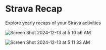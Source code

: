 # Strava Recap
Explore yearly recaps of your Strava activities

![Screen Shot 2024-12-13 at 5 10 56 AM](https://github.com/user-attachments/assets/07665c6b-1d87-4640-9e17-d825dbd95047)

![Screen Shot 2024-12-13 at 5 11 33 AM](https://github.com/user-attachments/assets/f0a961f0-d6b1-497e-9700-a0eab6322166)

